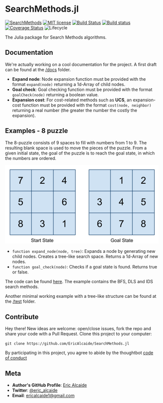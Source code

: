 # SearchMethods.jl

[![SearchMethods](http://pkg.julialang.org/badges/Example_0.6.svg)](http://pkg.julialang.org/?pkg=Example)
[![MIT license](https://img.shields.io/github/license/mashape/apistatus.svg)](https://github.com/EricAlcaide/SearchMethods.jl/blob/master/LICENSE.md) 
[![Build Status](https://travis-ci.org/EricAlcaide/SearchMethods.jl.svg?branch=master)](https://travis-ci.org/EricAlcaide/SearchMethods.jl)
[![Build status](https://ci.appveyor.com/api/projects/status/rfctrj4w0t2wctr1?svg=true)](https://ci.appveyor.com/project/EricAlcaide/searchmethods-jl)
[![Coverage Status](https://coveralls.io/repos/github/EricAlcaide/SearchMethods.jl/badge.svg?branch=master)](https://coveralls.io/github/EricAlcaide/SearchMethods.jl?branch=master)
![Lifecycle](https://img.shields.io/badge/lifecycle-stable-brightgreen.svg)

The Julia package for Search Methods algorithms.

## Documentation

We're actually working on a cool documentation for the project. A first draft can be found at the [/docs](https://github.com/EricAlcaide/SearchMethods.jl/blob/master/docs/src/index.md) folder.

* **Expand node**: Node expansion function must be provided with the format `expand(node)` returning a 1d-Array of child nodes.
* **Goal check**: Goal checking function must be provided with the format `goalCheck(node)` returning a boolean value.
* **Expansion cost**: For cost-related methods such as **UCS**, an expansion-cost function must be provided with the format `cost(node, neighbor)` returning a real number (the greater the number the costly the expansion).

## Examples - 8 puzzle
The 8-puzzle consists of 9 spaces to fill with numbers from 1 to 9. The resulting blank space is used to move the pieces of the puzzle.
From a given initial state, the goal of the puzzle is to reach the goal state, in which the numbers are ordered.

<center><img src="https://github.com/EricAlcaide/SearchMethods.jl/blob/master/example/8puzzle_example.png"/></center>

* `function expand_node(node, tree)`: Expands a node by generating new child nodes. Creates a tree-like search space. Returns a 1d-Array of new nodes.
* `function goal_check(node)`: Checks if a goal state is found. Returns true or false.

The code can be found [here](https://github.com/EricAlcaide/SearchMethods.jl/blob/master/example/8puzzle.jl). The example contains the BFS, DLS and IDS search methods.

Another minimal working example with a tree-like structure can be found at the [/test](https://github.com/EricAlcaide/SearchMethods.jl/tree/master/test/) folder.

## Contribute
Hey there! New ideas are welcome: open/close issues, fork the repo and share your code with a Pull Request.
Clone this project to your computer:
 
`git clone https://github.com/EricAlcaide/SearchMethods.jl`
 
By participating in this project, you agree to abide by the thoughtbot [code of conduct](https://thoughtbot.com/open-source-code-of-conduct)
 
## Meta
 
* **Author's GitHub Profile**: [Eric Alcaide](https://github.com/EricAlcaide/)
* **Twitter**: [@eric_alcaide](https://twitter.com/eric_alcaide)
* **Email**: ericalcaide1@gmail.com
